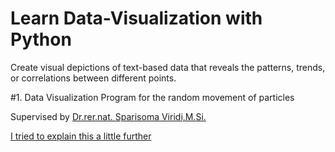 # Learn Data-Visualization with Python

Create visual depictions of text-based data that reveals the patterns, trends, or correlations between different points.

#1. Data Visualization Program for the random movement of particles

Supervised by [Dr.rer.nat. Sparisoma Viridi,M.Si.](https://github.com/dudung)

[I tried to explain this a little further](https://www.youtube.com/watch?v=OXYk_VOdjL0)


